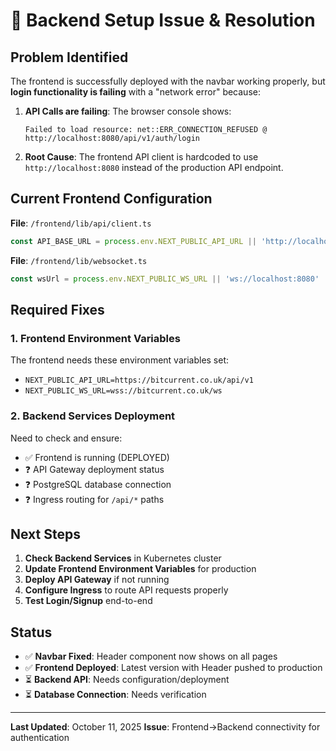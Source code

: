 # 🔧 Backend Setup Issue & Resolution

## Problem Identified

The frontend is successfully deployed with the navbar working properly, but **login functionality is failing** with a "network error" because:

1. **API Calls are failing**: The browser console shows:
   ```
   Failed to load resource: net::ERR_CONNECTION_REFUSED @ http://localhost:8080/api/v1/auth/login
   ```

2. **Root Cause**: The frontend API client is hardcoded to use `http://localhost:8080` instead of the production API endpoint.

## Current Frontend Configuration

**File**: `/frontend/lib/api/client.ts`
```typescript
const API_BASE_URL = process.env.NEXT_PUBLIC_API_URL || 'http://localhost:8080';
```

**File**: `/frontend/lib/websocket.ts`
```typescript
const wsUrl = process.env.NEXT_PUBLIC_WS_URL || 'ws://localhost:8080'
```

## Required Fixes

### 1. Frontend Environment Variables

The frontend needs these environment variables set:
- `NEXT_PUBLIC_API_URL=https://bitcurrent.co.uk/api/v1`
- `NEXT_PUBLIC_WS_URL=wss://bitcurrent.co.uk/ws`

### 2. Backend Services Deployment

Need to check and ensure:
- ✅ Frontend is running (DEPLOYED)
- ❓ API Gateway deployment status
- ❓ PostgreSQL database connection
- ❓ Ingress routing for `/api/*` paths

## Next Steps

1. **Check Backend Services** in Kubernetes cluster
2. **Update Frontend Environment Variables** for production
3. **Deploy API Gateway** if not running
4. **Configure Ingress** to route API requests properly
5. **Test Login/Signup** end-to-end

## Status

- ✅ **Navbar Fixed**: Header component now shows on all pages
- ✅ **Frontend Deployed**: Latest version with Header pushed to production
- ⏳ **Backend API**: Needs configuration/deployment
- ⏳ **Database Connection**: Needs verification

---

**Last Updated**: October 11, 2025
**Issue**: Frontend→Backend connectivity for authentication



